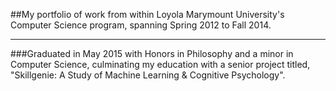 ##My portfolio of work from within Loyola Marymount University's Computer Science program, spanning Spring 2012 to Fall 2014.
___

###Graduated in May 2015 with Honors in Philosophy and a minor in Computer Science, culminating my education with a senior project titled, "Skillgenie: A Study of Machine Learning & Cognitive Psychology".
